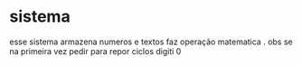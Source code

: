 # sistema
 esse sistema armazena numeros e textos faz operação matematica . obs se na primeira vez pedir para repor ciclos digiti 0
